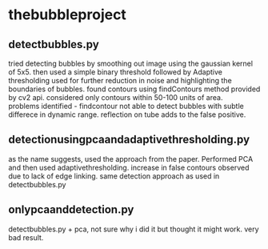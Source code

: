 # thebubbleproject
## detectbubbles.py 
tried detecting bubbles by smoothing out image using the gaussian kernel of 5x5. then used a simple binary threshold followed by Adaptive thresholding used for further reduction in noise and highlighting the boundaries of bubbles. found contours using findContours method provided by cv2 api. considered only contours within 50-100 units of area. <br>
problems identified - findcontour not able to detect bubbles with subtle differece in dynamic range. reflection on tube adds to the false positive.
## detectionusingpcaandadaptivethresholding.py 
as the name suggests, used the approach from the paper. Performed PCA and then used adaptivethresholding. increase in false contours observed due to lack of edge linking. same detection approach as used in detectbubbles.py
## onlypcaanddetection.py
detectbubbles.py + pca, not sure why i did it but thought it might work. very bad result.
